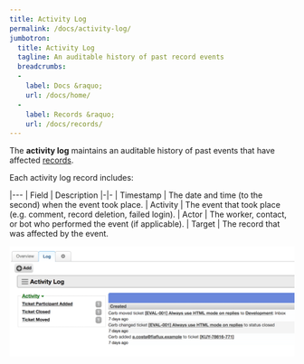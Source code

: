 ```yaml
---
title: Activity Log
permalink: /docs/activity-log/
jumbotron:
  title: Activity Log
  tagline: An auditable history of past record events
  breadcrumbs:
  -
    label: Docs &raquo;
    url: /docs/home/
  -
    label: Records &raquo;
    url: /docs/records/
---
```


The **activity log** maintains an auditable history of past events that have affected [records](/docs/records/).

Each activity log record includes:

|---
| Field | Description
|-|-
| Timestamp | The date and time (to the second) when the event took place. 
| Activity | The event that took place (e.g. comment, record deletion, failed login).
| Actor | The worker, contact, or bot who performed the event (if applicable).
| Target | The record that was affected by the event.

<div class="cerb-screenshot">
<img src="/assets/images/docs/using-cerb/records/log.png" class="screenshot">
</div>

